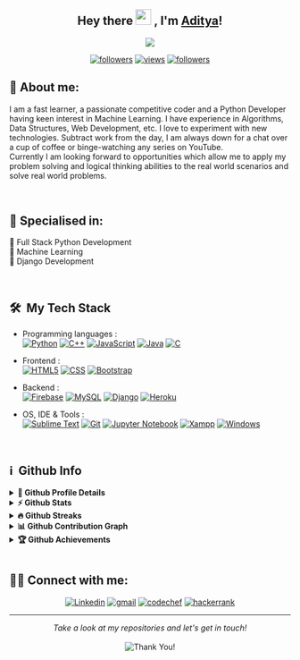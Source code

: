 <h2 align="center">
  Hey there <img src="https://media.giphy.com/media/hvRJCLFzcasrR4ia7z/giphy.gif" width="28"> , I'm <a href="http://  Adityadhiman.me/">  Aditya</a>!
   
</h2>

<p align="center">
  <img src="https://readme-typing-svg.herokuapp.com/?lines=Passionate%20Coder;Self%20taught%20Python%20Programmer&center=true&width=500&height=50">
</p>


<p align="center">
  <a href="https://www.youtube.com/c/DevProTips?sub_confirmation=1">
  <a href="https://twitter.com/  Aditya_  ">
    <img alt="followers" title="Follow me on Twitter" src="https://img.shields.io/twitter/follow/  Aditya_  ?color=55960c&labelColor=488207&label=Follow&logo=twitter&logoColor=white&style=for-the-badge"/></a>
    <a href="#">
    <img alt="views" title="Github views" src="https://komarev.com/ghpvc/?username=  Aditya  &style=flat-square&color=d43182"/></a>
  <a href="https://github.com/  Aditya  ">
    <img alt="followers" title="Follow me on Github" src="https://img.shields.io/github/followers/  Aditya  ?color=236ad3&labelColor=1155ba&style=for-the-badge&logo=github&label=Follow"/></a>
    </p>


## 👩 About me:
<p>
  I am a fast learner, a passionate competitive coder and a Python Developer having keen interest in Machine Learning. I have experience in Algorithms, Data Structures, Web Development, etc. I love to experiment with new technologies. Subtract work from the day, I am always down for a chat over a cup of coffee or binge-watching any series on YouTube.<br>
Currently I am looking forward to opportunities which allow me to apply my problem solving and logical thinking abilities to the real world scenarios and solve real world problems.
</p><br>

<h2>🥇 Specialised in:</h2>
<p>🔸 Full Stack Python Development
  <br>🔸 Machine Learning
  <br>🔸 Django Development
<p>
<br>
<h2> 🛠 &nbsp;My Tech Stack</h2>

- Programming languages : <br />
  [![Python](https://img.shields.io/badge/Python-14354C?style=flat&logo=python&logoColor=white)](https://www.python.org) [![C++](https://img.shields.io/badge/C%2B%2B-00599C?style=flat&logo=c%2B%2B&logoColor=white)](https://www.cplusplus.com/) [![JavaScript](https://img.shields.io/badge/JavaScript-F7DF1E?style=flat&logo=javascript&logoColor=black)](https://developer.mozilla.org/en-US/docs/Web/JavaScript) [![Java](https://img.shields.io/badge/Java-2d81ad?style=flat&logo=java&logoColor=white)](https://www.java.com/en/) [![C](https://img.shields.io/badge/C-00599C?style=flat&logo=c&logoColor=white)](https://www.cprogramming.com/)
  
- Frontend : <br />
  [![HTML5](https://img.shields.io/badge/HTML5-E34F26?style=flat&logo=html5&logoColor=white)](https://www.w3.org/html/)  [![CSS](https://img.shields.io/badge/CSS-blue?style=flat&logo=css3&logoColor=white)](https://www.w3.org/Style/CSS/Overview.en.html) [![Bootstrap](https://img.shields.io/badge/Bootstrap-563D7C?style=flat&logo=bootstrap&logoColor=white)](https://getbootstrap.com)
  
- Backend : <br />
  [![Firebase](https://img.shields.io/badge/-Firebase-2C2D72?style=flat&logo=firebase&logoColor=FFCA28)](https://firebase.google.com/) [![MySQL](https://img.shields.io/badge/MySQL-00000F?style=flat&logo=mysql&logoColor=white)](https://www.mysql.com/) [![Django](https://img.shields.io/badge/Django-0b4523?style=flat&logo=django&logoColor=white)](https://www.djangoproject.com/) [![Heroku](https://img.shields.io/badge/Heroku-430098?style=flat&logo=heroku&logoColor=white)](https://heroku.com) 
  
- OS, IDE & Tools : <br />
  [![Sublime Text](http://img.shields.io/badge/-Sublime%20Text-grey?style=flat&logo=sublime-text&logoColor=eb9009)](https://www.sublimetext.com/3) [![Git](https://img.shields.io/badge/Git-F05032?style=flat&logo=git&logoColor=white)](https://git-scm.com/) [![Jupyter Notebook](https://img.shields.io/badge/Jupyter-grey?style=flat&logo=Jupyter&logoColor=orange)](https://jupyter.org/) [![Xampp](https://img.shields.io/badge/Xampp-orange?style=flat&logo=Xampp&logoColor=white)](https://www.apachefriends.org/index.html) [![Windows](https://img.shields.io/badge/Windows-blue?style=flat&logo=Windows&logoColor=white)](https://www.microsoft.com/en-in/windows)
<br>


<h2>ℹ️ &nbsp;Github Info</h2>
<details>	
  <summary><b>🔎 Github Profile Details</b></summary>
<p align="center"><img height="180em" src="https://github-profile-summary-cards.vercel.app/api/cards/profile-details?username=  Aditya  &theme=github_dark" alt="  Aditya  " align = "center"/></p>
</details>
<details>	
  <summary><b>⚡ Github Stats</b></summary>
<p align="center"><img height="180em" src="https://github-readme-stats.vercel.app/api?username=  Aditya  &hide_border=true&count_private=true&show_icons=true&theme=radical" alt="  Aditya  " align = "center"/>
<img height="180em" src="https://github-readme-stats.vercel.app/api/top-langs?username=  Aditya  &show_icons=true&locale=en&layout=compact&hide_border=true&theme=radical" alt="  Aditya  " align = "center"/></p>
</details>
<details>
 <summary><b>🔥 Github Streaks</b></summary>
<p align="center"><img src="https://github-readme-streak-stats.herokuapp.com/?user=  Aditya  &theme=black-ice&hide_border=true&stroke=0000&background=0D1117&ring=e05397&fire=e05397&currStreakLabel=e05397" alt="  Aditya  " /></p>
</details>
<details>
<summary><b>📊 Github Contribution Graph</b></summary>
<p align="center"<a href="#"><img alt="  Aditya Dhiman's Activity Graph" src="https://activity-graph.herokuapp.com/graph?username=  Aditya  &bg_color=0D1117&color=e05397&line=e05397&point=FFFFFF&hide_border=true&" /></a></p>
</details>
<details>   
 <summary><b>🏆 Github Achievements</b></summary>
<p align="center"> <a href="https://github.com/  Aditya  "><img src="https://github-profile-trophy.vercel.app/?username=  Aditya  &margin-w=5&theme=radical" alt="  Aditya  " /></a> </p>
</details>
<br>
 
 ## 🙋‍♂️ Connect with me:
<!-- Badges template - https://github.com/badges/shields -->
<p align="center">
  <a href="https://www.linkedin.com/in/aditya-2905800169  /"><img alt="Linkedin" title="Linkedin" src="https://img.shields.io/badge/-linkedin-%230077B5?style=for-the-badge&logo=linkedin&logoColor=white"/></a>
  <a href="mailto:  adityagupta.ag213@gmail.com"><img alt="gmail" title="gmail" src="https://img.shields.io/badge/-gmail-f53c20?style=for-the-badge&logo=gmail&logoColor=white"/></a>
  <a href="https://www.codechef.com/users/  Aditya_  "><img alt="codechef" title="codechef" src="https://img.shields.io/badge/-codechef-935F31?style=for-the-badge&logo=codechef&logoColor=white"/></a>
  <a href="https://www.hackerrank.com/  Aditya  "><img alt="hackerrank" title="hackerrank" src="https://img.shields.io/badge/-hackerrank-0ec950?style=for-the-badge&logo=hackerrank&logoColor=white"/></a>
</p>

 <hr>
<p align="center">
    <i>Take a look at my repositories and let's get in touch!</i><br><br>
   <img alt="Thank You!" title="Thank You" src="https://img.shields.io/badge/Thank-You-ff69b4.svg"/>
</p>
